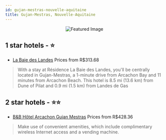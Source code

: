 ```yaml
---
id: gujan-mestras-nouvelle-aquitaine
title: Gujan-Mestras, Nouvelle-Aquitaine
---
```


<center><img src="https://i.travelapi.com/hotels/12000000/11660000/11657100/11657036/b02f222b_z.jpg" alt="Featured Image" /></center>


##  1 star hotels - ⭐️

-    [La Baie des Landes](https://us.hurb.com/br/hotels/gujan-mestras/la-baie-des-landes-JNP-JP018546?cmp=18055) Prices from R$313.68
   > With a stay at Résidence La Baie des Landes, you'll be centrally located in Gujan-Mestras, a 1-minute drive from Arcachon Bay and 11 minutes from Arcachon Beach. This hotel is 8.5 mi (13.6 km) from Dune of Pilat and 0.9 mi (1.5 km) from Landes de Gas

##  2 star hotels - ⭐️⭐️

-    [B&B Hôtel Arcachon Gujan Mestras](https://us.hurb.com/br/hotels/gujan-mestras/b-b-hotel-arcachon-gujan-mestras-JNP-JP265561?cmp=18055) Prices from R$428.36
   > Make use of convenient amenities, which include complimentary wireless Internet access and a vending machine.

